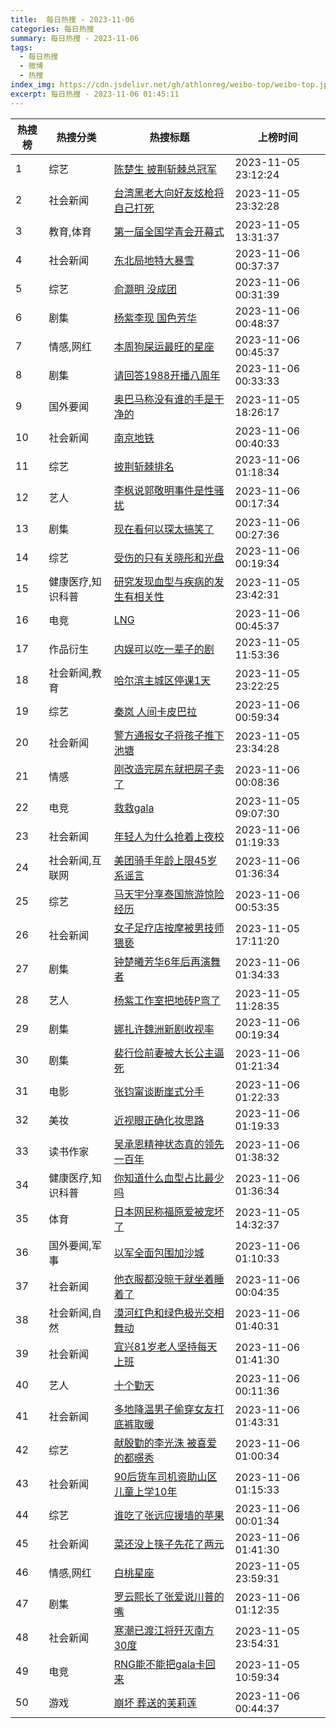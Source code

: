 ```yaml
---
title:  每日热搜 - 2023-11-06
categories: 每日热搜
summary: 每日热搜 - 2023-11-06
tags:
  - 每日热搜
  - 微博
  - 热搜
index_img: https://cdn.jsdelivr.net/gh/athlonreg/weibo-top/weibo-top.jpeg
excerpt: 每日热搜 - 2023-11-06 01:45:11
---
```


| 热搜榜 | 热搜分类 | 热搜标题 | 上榜时间 |
| --- | --- | --- | --- |
| 1 | 综艺 | [陈楚生 披荆斩棘总冠军](https://s.weibo.com/weibo%3Fq%3D%2523%E9%99%88%E6%A5%9A%E7%94%9F%20%E6%8A%AB%E8%8D%86%E6%96%A9%E6%A3%98%E6%80%BB%E5%86%A0%E5%86%9B%2523) | 2023-11-05 23:12:24 | 
| 2 | 社会新闻 | [台湾黑老大向好友炫枪将自己打死](https://s.weibo.com/weibo%3Fq%3D%2523%E5%8F%B0%E6%B9%BE%E9%BB%91%E8%80%81%E5%A4%A7%E5%90%91%E5%A5%BD%E5%8F%8B%E7%82%AB%E6%9E%AA%E5%B0%86%E8%87%AA%E5%B7%B1%E6%89%93%E6%AD%BB%2523) | 2023-11-05 23:32:28 | 
| 3 | 教育,体育 | [第一届全国学青会开幕式](https://s.weibo.com/weibo%3Fq%3D%2523%E7%AC%AC%E4%B8%80%E5%B1%8A%E5%85%A8%E5%9B%BD%E5%AD%A6%E9%9D%92%E4%BC%9A%E5%BC%80%E5%B9%95%E5%BC%8F%2523) | 2023-11-05 13:31:37 | 
| 4 | 社会新闻 | [东北局地特大暴雪](https://s.weibo.com/weibo%3Fq%3D%2523%E4%B8%9C%E5%8C%97%E5%B1%80%E5%9C%B0%E7%89%B9%E5%A4%A7%E6%9A%B4%E9%9B%AA%2523) | 2023-11-06 00:37:37 | 
| 5 | 综艺 | [俞灏明 没成团](https://s.weibo.com/weibo%3Fq%3D%2523%E4%BF%9E%E7%81%8F%E6%98%8E%20%E6%B2%A1%E6%88%90%E5%9B%A2%2523) | 2023-11-06 00:31:39 | 
| 6 | 剧集 | [杨紫李现 国色芳华](https://s.weibo.com/weibo%3Fq%3D%2523%E6%9D%A8%E7%B4%AB%E6%9D%8E%E7%8E%B0%20%E5%9B%BD%E8%89%B2%E8%8A%B3%E5%8D%8E%2523) | 2023-11-06 00:48:37 | 
| 7 | 情感,网红 | [本周狗屎运最旺的星座](https://s.weibo.com/weibo%3Fq%3D%2523%E6%9C%AC%E5%91%A8%E7%8B%97%E5%B1%8E%E8%BF%90%E6%9C%80%E6%97%BA%E7%9A%84%E6%98%9F%E5%BA%A7%2523) | 2023-11-06 00:45:37 | 
| 8 | 剧集 | [请回答1988开播八周年](https://s.weibo.com/weibo%3Fq%3D%2523%E8%AF%B7%E5%9B%9E%E7%AD%941988%E5%BC%80%E6%92%AD%E5%85%AB%E5%91%A8%E5%B9%B4%2523) | 2023-11-06 00:33:33 | 
| 9 | 国外要闻 | [奥巴马称没有谁的手是干净的](https://s.weibo.com/weibo%3Fq%3D%2523%E5%A5%A5%E5%B7%B4%E9%A9%AC%E7%A7%B0%E6%B2%A1%E6%9C%89%E8%B0%81%E7%9A%84%E6%89%8B%E6%98%AF%E5%B9%B2%E5%87%80%E7%9A%84%2523) | 2023-11-05 18:26:17 | 
| 10 | 社会新闻 | [南京地铁](https://s.weibo.com/weibo%3Fq%3D%2523%E5%8D%97%E4%BA%AC%E5%9C%B0%E9%93%81%2523) | 2023-11-06 00:40:33 | 
| 11 | 综艺 | [披荆斩棘排名](https://s.weibo.com/weibo%3Fq%3D%2523%E6%8A%AB%E8%8D%86%E6%96%A9%E6%A3%98%E6%8E%92%E5%90%8D%2523) | 2023-11-06 01:18:34 | 
| 12 | 艺人 | [李枫说郭敬明事件是性骚扰](https://s.weibo.com/weibo%3Fq%3D%2523%E6%9D%8E%E6%9E%AB%E8%AF%B4%E9%83%AD%E6%95%AC%E6%98%8E%E4%BA%8B%E4%BB%B6%E6%98%AF%E6%80%A7%E9%AA%9A%E6%89%B0%2523) | 2023-11-06 00:17:34 | 
| 13 | 剧集 | [现在看何以琛太搞笑了](https://s.weibo.com/weibo%3Fq%3D%2523%E7%8E%B0%E5%9C%A8%E7%9C%8B%E4%BD%95%E4%BB%A5%E7%90%9B%E5%A4%AA%E6%90%9E%E7%AC%91%E4%BA%86%2523) | 2023-11-06 00:27:36 | 
| 14 | 综艺 | [受伤的只有关晓彤和光盘](https://s.weibo.com/weibo%3Fq%3D%2523%E5%8F%97%E4%BC%A4%E7%9A%84%E5%8F%AA%E6%9C%89%E5%85%B3%E6%99%93%E5%BD%A4%E5%92%8C%E5%85%89%E7%9B%98%2523) | 2023-11-06 00:19:34 | 
| 15 | 健康医疗,知识科普 | [研究发现血型与疾病的发生有相关性](https://s.weibo.com/weibo%3Fq%3D%2523%E7%A0%94%E7%A9%B6%E5%8F%91%E7%8E%B0%E8%A1%80%E5%9E%8B%E4%B8%8E%E7%96%BE%E7%97%85%E7%9A%84%E5%8F%91%E7%94%9F%E6%9C%89%E7%9B%B8%E5%85%B3%E6%80%A7%2523) | 2023-11-05 23:42:31 | 
| 16 | 电竞 | [LNG](https://s.weibo.com/weibo%3Fq%3D%2523LNG%2523) | 2023-11-06 00:45:37 | 
| 17 | 作品衍生 | [内娱可以吃一辈子的剧](https://s.weibo.com/weibo%3Fq%3D%2523%E5%86%85%E5%A8%B1%E5%8F%AF%E4%BB%A5%E5%90%83%E4%B8%80%E8%BE%88%E5%AD%90%E7%9A%84%E5%89%A7%2523) | 2023-11-05 11:53:36 | 
| 18 | 社会新闻,教育 | [哈尔滨主城区停课1天](https://s.weibo.com/weibo%3Fq%3D%2523%E5%93%88%E5%B0%94%E6%BB%A8%E4%B8%BB%E5%9F%8E%E5%8C%BA%E5%81%9C%E8%AF%BE1%E5%A4%A9%2523) | 2023-11-05 23:22:25 | 
| 19 | 综艺 | [秦岚 人间卡皮巴拉](https://s.weibo.com/weibo%3Fq%3D%2523%E7%A7%A6%E5%B2%9A%20%E4%BA%BA%E9%97%B4%E5%8D%A1%E7%9A%AE%E5%B7%B4%E6%8B%89%2523) | 2023-11-06 00:59:34 | 
| 20 | 社会新闻 | [警方通报女子将孩子推下池塘](https://s.weibo.com/weibo%3Fq%3D%2523%E8%AD%A6%E6%96%B9%E9%80%9A%E6%8A%A5%E5%A5%B3%E5%AD%90%E5%B0%86%E5%AD%A9%E5%AD%90%E6%8E%A8%E4%B8%8B%E6%B1%A0%E5%A1%98%2523) | 2023-11-05 23:34:28 | 
| 21 | 情感 | [刚改造完房东就把房子卖了](https://s.weibo.com/weibo%3Fq%3D%2523%E5%88%9A%E6%94%B9%E9%80%A0%E5%AE%8C%E6%88%BF%E4%B8%9C%E5%B0%B1%E6%8A%8A%E6%88%BF%E5%AD%90%E5%8D%96%E4%BA%86%2523) | 2023-11-06 00:08:36 | 
| 22 | 电竞 | [救救gala](https://s.weibo.com/weibo%3Fq%3D%2523%E6%95%91%E6%95%91gala%2523) | 2023-11-05 09:07:30 | 
| 23 | 社会新闻 | [年轻人为什么抢着上夜校](https://s.weibo.com/weibo%3Fq%3D%2523%E5%B9%B4%E8%BD%BB%E4%BA%BA%E4%B8%BA%E4%BB%80%E4%B9%88%E6%8A%A2%E7%9D%80%E4%B8%8A%E5%A4%9C%E6%A0%A1%2523) | 2023-11-06 01:19:33 | 
| 24 | 社会新闻,互联网 | [美团骑手年龄上限45岁系谣言](https://s.weibo.com/weibo%3Fq%3D%2523%E7%BE%8E%E5%9B%A2%E9%AA%91%E6%89%8B%E5%B9%B4%E9%BE%84%E4%B8%8A%E9%99%9045%E5%B2%81%E7%B3%BB%E8%B0%A3%E8%A8%80%2523) | 2023-11-06 01:36:34 | 
| 25 | 综艺 | [马天宇分享泰国旅游惊险经历](https://s.weibo.com/weibo%3Fq%3D%2523%E9%A9%AC%E5%A4%A9%E5%AE%87%E5%88%86%E4%BA%AB%E6%B3%B0%E5%9B%BD%E6%97%85%E6%B8%B8%E6%83%8A%E9%99%A9%E7%BB%8F%E5%8E%86%2523) | 2023-11-06 00:53:35 | 
| 26 | 社会新闻 | [女子足疗店按摩被男技师猥亵](https://s.weibo.com/weibo%3Fq%3D%2523%E5%A5%B3%E5%AD%90%E8%B6%B3%E7%96%97%E5%BA%97%E6%8C%89%E6%91%A9%E8%A2%AB%E7%94%B7%E6%8A%80%E5%B8%88%E7%8C%A5%E4%BA%B5%2523) | 2023-11-05 17:11:20 | 
| 27 | 剧集 | [钟楚曦芳华6年后再演舞者](https://s.weibo.com/weibo%3Fq%3D%2523%E9%92%9F%E6%A5%9A%E6%9B%A6%E8%8A%B3%E5%8D%8E6%E5%B9%B4%E5%90%8E%E5%86%8D%E6%BC%94%E8%88%9E%E8%80%85%2523) | 2023-11-06 01:34:33 | 
| 28 | 艺人 | [杨紫工作室把地砖P弯了](https://s.weibo.com/weibo%3Fq%3D%2523%E6%9D%A8%E7%B4%AB%E5%B7%A5%E4%BD%9C%E5%AE%A4%E6%8A%8A%E5%9C%B0%E7%A0%96P%E5%BC%AF%E4%BA%86%2523) | 2023-11-05 11:28:35 | 
| 29 | 剧集 | [娜扎许魏洲新剧收视率](https://s.weibo.com/weibo%3Fq%3D%2523%E5%A8%9C%E6%89%8E%E8%AE%B8%E9%AD%8F%E6%B4%B2%E6%96%B0%E5%89%A7%E6%94%B6%E8%A7%86%E7%8E%87%2523) | 2023-11-06 00:19:34 | 
| 30 | 剧集 | [裴行俭前妻被大长公主逼死](https://s.weibo.com/weibo%3Fq%3D%2523%E8%A3%B4%E8%A1%8C%E4%BF%AD%E5%89%8D%E5%A6%BB%E8%A2%AB%E5%A4%A7%E9%95%BF%E5%85%AC%E4%B8%BB%E9%80%BC%E6%AD%BB%2523) | 2023-11-06 01:21:34 | 
| 31 | 电影 | [张钧甯谈断崖式分手](https://s.weibo.com/weibo%3Fq%3D%2523%E5%BC%A0%E9%92%A7%E7%94%AF%E8%B0%88%E6%96%AD%E5%B4%96%E5%BC%8F%E5%88%86%E6%89%8B%2523) | 2023-11-06 01:22:33 | 
| 32 | 美妆 | [近视眼正确化妆思路](https://s.weibo.com/weibo%3Fq%3D%2523%E8%BF%91%E8%A7%86%E7%9C%BC%E6%AD%A3%E7%A1%AE%E5%8C%96%E5%A6%86%E6%80%9D%E8%B7%AF%2523) | 2023-11-06 01:19:33 | 
| 33 | 读书作家 | [吴承恩精神状态真的领先一百年](https://s.weibo.com/weibo%3Fq%3D%2523%E5%90%B4%E6%89%BF%E6%81%A9%E7%B2%BE%E7%A5%9E%E7%8A%B6%E6%80%81%E7%9C%9F%E7%9A%84%E9%A2%86%E5%85%88%E4%B8%80%E7%99%BE%E5%B9%B4%2523) | 2023-11-06 01:38:32 | 
| 34 | 健康医疗,知识科普 | [你知道什么血型占比最少吗](https://s.weibo.com/weibo%3Fq%3D%2523%E4%BD%A0%E7%9F%A5%E9%81%93%E4%BB%80%E4%B9%88%E8%A1%80%E5%9E%8B%E5%8D%A0%E6%AF%94%E6%9C%80%E5%B0%91%E5%90%97%2523) | 2023-11-06 01:36:34 | 
| 35 | 体育 | [日本网民称福原爱被宠坏了](https://s.weibo.com/weibo%3Fq%3D%2523%E6%97%A5%E6%9C%AC%E7%BD%91%E6%B0%91%E7%A7%B0%E7%A6%8F%E5%8E%9F%E7%88%B1%E8%A2%AB%E5%AE%A0%E5%9D%8F%E4%BA%86%2523) | 2023-11-05 14:32:37 | 
| 36 | 国外要闻,军事 | [以军全面包围加沙城](https://s.weibo.com/weibo%3Fq%3D%2523%E4%BB%A5%E5%86%9B%E5%85%A8%E9%9D%A2%E5%8C%85%E5%9B%B4%E5%8A%A0%E6%B2%99%E5%9F%8E%2523) | 2023-11-06 01:10:33 | 
| 37 | 社会新闻 | [他衣服都没晾干就坐着睡着了](https://s.weibo.com/weibo%3Fq%3D%2523%E4%BB%96%E8%A1%A3%E6%9C%8D%E9%83%BD%E6%B2%A1%E6%99%BE%E5%B9%B2%E5%B0%B1%E5%9D%90%E7%9D%80%E7%9D%A1%E7%9D%80%E4%BA%86%2523) | 2023-11-06 00:04:35 | 
| 38 | 社会新闻,自然 | [漠河红色和绿色极光交相舞动](https://s.weibo.com/weibo%3Fq%3D%2523%E6%BC%A0%E6%B2%B3%E7%BA%A2%E8%89%B2%E5%92%8C%E7%BB%BF%E8%89%B2%E6%9E%81%E5%85%89%E4%BA%A4%E7%9B%B8%E8%88%9E%E5%8A%A8%2523) | 2023-11-06 01:40:31 | 
| 39 | 社会新闻 | [宜兴81岁老人坚持每天上班](https://s.weibo.com/weibo%3Fq%3D%2523%E5%AE%9C%E5%85%B481%E5%B2%81%E8%80%81%E4%BA%BA%E5%9D%9A%E6%8C%81%E6%AF%8F%E5%A4%A9%E4%B8%8A%E7%8F%AD%2523) | 2023-11-06 01:41:30 | 
| 40 | 艺人 | [十个勤天](https://s.weibo.com/weibo%3Fq%3D%2523%E5%8D%81%E4%B8%AA%E5%8B%A4%E5%A4%A9%2523) | 2023-11-06 00:11:36 | 
| 41 | 社会新闻 | [多地降温男子偷穿女友打底裤取暖](https://s.weibo.com/weibo%3Fq%3D%2523%E5%A4%9A%E5%9C%B0%E9%99%8D%E6%B8%A9%E7%94%B7%E5%AD%90%E5%81%B7%E7%A9%BF%E5%A5%B3%E5%8F%8B%E6%89%93%E5%BA%95%E8%A3%A4%E5%8F%96%E6%9A%96%2523) | 2023-11-06 01:43:31 | 
| 42 | 综艺 | [献殷勤的李光洙 被喜爱的都暻秀](https://s.weibo.com/weibo%3Fq%3D%2523%E7%8C%AE%E6%AE%B7%E5%8B%A4%E7%9A%84%E6%9D%8E%E5%85%89%E6%B4%99%20%E8%A2%AB%E5%96%9C%E7%88%B1%E7%9A%84%E9%83%BD%E6%9A%BB%E7%A7%80%2523) | 2023-11-06 01:00:34 | 
| 43 | 社会新闻 | [90后货车司机资助山区儿童上学10年](https://s.weibo.com/weibo%3Fq%3D%252390%E5%90%8E%E8%B4%A7%E8%BD%A6%E5%8F%B8%E6%9C%BA%E8%B5%84%E5%8A%A9%E5%B1%B1%E5%8C%BA%E5%84%BF%E7%AB%A5%E4%B8%8A%E5%AD%A610%E5%B9%B4%2523) | 2023-11-06 01:15:33 | 
| 44 | 综艺 | [谁吃了张远应援墙的苹果](https://s.weibo.com/weibo%3Fq%3D%2523%E8%B0%81%E5%90%83%E4%BA%86%E5%BC%A0%E8%BF%9C%E5%BA%94%E6%8F%B4%E5%A2%99%E7%9A%84%E8%8B%B9%E6%9E%9C%2523) | 2023-11-06 00:01:34 | 
| 45 | 社会新闻 | [菜还没上筷子先花了两元](https://s.weibo.com/weibo%3Fq%3D%2523%E8%8F%9C%E8%BF%98%E6%B2%A1%E4%B8%8A%E7%AD%B7%E5%AD%90%E5%85%88%E8%8A%B1%E4%BA%86%E4%B8%A4%E5%85%83%2523) | 2023-11-06 01:41:30 | 
| 46 | 情感,网红 | [白桃星座](https://s.weibo.com/weibo%3Fq%3D%2523%E7%99%BD%E6%A1%83%E6%98%9F%E5%BA%A7%2523) | 2023-11-05 23:59:31 | 
| 47 | 剧集 | [罗云熙长了张爱说川普的嘴](https://s.weibo.com/weibo%3Fq%3D%2523%E7%BD%97%E4%BA%91%E7%86%99%E9%95%BF%E4%BA%86%E5%BC%A0%E7%88%B1%E8%AF%B4%E5%B7%9D%E6%99%AE%E7%9A%84%E5%98%B4%2523) | 2023-11-06 01:12:35 | 
| 48 | 社会新闻 | [寒潮已渡江将歼灭南方30度](https://s.weibo.com/weibo%3Fq%3D%2523%E5%AF%92%E6%BD%AE%E5%B7%B2%E6%B8%A1%E6%B1%9F%E5%B0%86%E6%AD%BC%E7%81%AD%E5%8D%97%E6%96%B930%E5%BA%A6%2523) | 2023-11-05 23:54:31 | 
| 49 | 电竞 | [RNG能不能把gala卡回来](https://s.weibo.com/weibo%3Fq%3D%2523RNG%E8%83%BD%E4%B8%8D%E8%83%BD%E6%8A%8Agala%E5%8D%A1%E5%9B%9E%E6%9D%A5%2523) | 2023-11-05 10:59:34 | 
| 50 | 游戏 | [崩坏 葬送的芙莉莲](https://s.weibo.com/weibo%3Fq%3D%2523%E5%B4%A9%E5%9D%8F%20%E8%91%AC%E9%80%81%E7%9A%84%E8%8A%99%E8%8E%89%E8%8E%B2%2523) | 2023-11-06 00:44:37 | 
